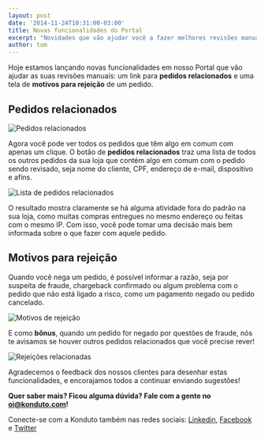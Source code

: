 ```yaml
---
layout: post
date: '2014-11-24T10:31:00-03:00'
title: Novas funcionalidades do Portal
excerpt: "Novidades que vão ajudar você a fazer melhores revisões manuais."
author: tom
---
```

Hoje estamos lançando novas funcionalidades em nosso Portal que vão ajudar as suas revisões manuais: um link para **pedidos relacionados** e uma tela de **motivos para rejeição** de um pedido.

## Pedidos relacionados

![Pedidos relacionados](/images/nova-funcionalidade-pedidos-relacionados.png)


Agora você pode ver todos os pedidos que têm algo em comum com apenas um clique. O botão de **pedidos relacionados** traz uma lista de todos os outros pedidos da sua loja que contém algo em comum com o pedido sendo revisado, seja nome do cliente, CPF, endereço de e-mail, dispositivo e afins.

![Lista de pedidos relacionados](/images/nova-funcionalidade-lista-relacionados.png)


O resultado mostra claramente se há alguma atividade fora do padrão na sua loja, como muitas compras entregues no mesmo endereço ou feitas com o mesmo IP. Com isso, você pode tomar uma decisão mais bem informada sobre o que fazer com aquele pedido.

## Motivos para rejeição

Quando você nega um pedido, é possível informar a razão, seja por suspeita de fraude, chargeback confirmado ou algum problema com o pedido que não está ligado a risco, como um pagamento negado ou pedido cancelado.

![Motivos de rejeição](/images/nova-funcionalidade-motivo-negar.png)


E como **bônus**, quando um pedido for negado por questões de fraude, nós te avisamos se houver outros pedidos relacionados que você precise rever!

![Rejeições relacionadas](/images/nova-funcionalidade-negar-relacionados.png)


Agradecemos o feedback dos nossos clientes para desenhar estas funcionalidades, e encorajamos todos a continuar enviando sugestões!

**Quer saber mais? Ficou alguma dúvida? Fale com a gente no [oi@konduto.com](mailto:oi@konduto.com)!**	

Conecte-se com a Konduto também nas redes sociais: [Linkedin](https://www.linkedin.com/company/konduto), [Facebook](https://www.facebook.com/konduto) e [Twitter](https://twitter.com/KondutoBR)